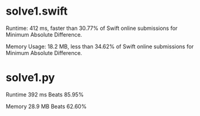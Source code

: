 # solve1.swift

Runtime: 412 ms, faster than 30.77% of Swift online submissions for Minimum Absolute Difference.

Memory Usage: 18.2 MB, less than 34.62% of Swift online submissions for Minimum Absolute Difference.

# solve1.py

Runtime 392 ms Beats 85.95%

Memory 28.9 MB Beats 62.60%
